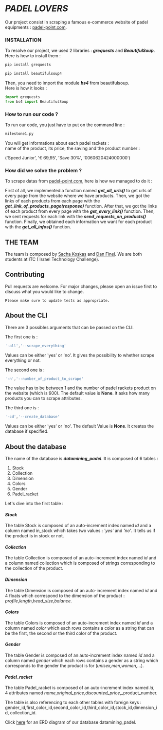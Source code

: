 # _**PADEL LOVERS**_

Our project consist in scraping a famous e-commerce website 
of padel equipments : [padel-point.com]().

### INSTALLATION

To resolve our project, we used 2 libraries : 
_**grequests**_ and _**BeautifulSoup**_. 
Here is how to install them : 

```bash
pip install grequests
```
```bash
pip install beautifulsoup4
```
Then, you need to import the module _**bs4**_ from beautifulsoup.  
Here is how it looks : 

```python
import grequests
from bs4 import BeautifulSoup
```

### How to run our code ? 

To run our code, you just have to put on the command line : 
```bash
milestone1.py
```
You will get informations about each padel rackets :    
name of the product, its price, the saving and the product number : 

('Speed Junior', '€ 69,95', 'Save 30%', '0060620424000000')

### How did we solve the problem ? 

To scrape datas from [padel-point.com](), here is how we managed to do it :

First of all, we implemented a function named _**get_all_urls()**_ to get urls of every page from the website where we have 
products. 
Then, we got the links of each products from each page with the _**get_link_of_products_page(response)**_ function. 
After that, we got the links of each product from every page with the _**get_every_link()**_ function.
Then, we sent requests for each link with the _**send_requests_on_products()**_ function. 
Finally, we obtained each information we want for each product with the _**get_all_infos()**_ function. 

## THE TEAM

The team is composed by [Sacha Koskas](https://www.linkedin.com/in/sacha-koskas-a3a46b1b5/) and [Dan Finel](https://www.linkedin.com/in/dan-finel/). 
We are both students at ITC ( Israel Technology Challenge).

 

## Contributing 

Pull requests are welcome. For major changes, please open an issue first
to discuss what you would like to change.

`Please make sure to update tests as appropriate.`

## About the CLI

There are 3 possibles arguments that can be passed on the CLI. 

The first one is :
```bash
'-all','--scrape_everything'
```
Values can be either 'yes' or 'no'. It gives the possibility to whether scrape everything or not.

The second one is :
```bash
'-n','--number_of_product_to_scrape'
```
The value has to be between 1 and the number of padel rackets product on the website (which is 900).
The default value is **None**.
It asks how many products you can to scrape attributes.

The third one is :
```bash
'-cd','--create_database'
```
Values can be either 'yes' or 'no'.
The default Value is **None**.
It creates the database if specified. 


## About the database 

The name of the database is _**datamining_padel**_.
It is composed of 6 tables :
1. Stock
2. Collection
3. Dimension
4. Colors
5. Gender
6. Padel_racket

Let's dive into the first table : 
#### _**Stock**_
The table Stock is composed of an auto-increment index named _id_ and a column
named in_stock which takes two values : _'yes'_ and _'no'_.
It tells us if the product is in stock or not. 

#### _**Collection**_
The table Collection is composed of an auto-increment index named _id_ and a column
named collection which is composed of strings corresponding to the collection of the product.

#### _**Dimension**_
The table Dimension is composed of an auto-increment index named _id_ and 4 floats which correspond to the dimension of the 
product : _profile_,_length_,_head_size_,_balance_.

#### _**Colors**_
The table Colors is composed of an auto-increment index named _id_ and a column named
_color_ which each rows contains a color as a string that can be the first, the second or the third color of the product.

#### _**Gender**_
The table Gender is composed of an auto-increment index named _id_ and 
a column named _gender_ which each rows contains a gender as a string which corresponds to the gender the product is for (_unisex_,_men_,_women_,...).


#### _**Padel_racket**_
The table Padel_racket is composed of an auto-increment index named _id_, 4 attributes named 
_name_,_original_price_,_discounted_price_,_product_number. 

The table is also referencing to each other tables with foreign keys : 
gender_id,first_color_id,second_color_id,third_color_id,stock_id,dimension_id,
collection_id.

Click [here](https://dbdocs.io/ledan.finel/data_mining_padel?schema=public&view=relationships&table=Collection) for an ERD diagram of our database datamining_padel.





